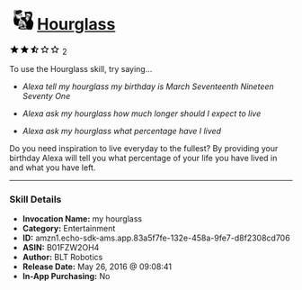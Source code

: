 # &nbsp;<img src="skill_icon" alt="Hourglass icon" width="36"> [Hourglass](http://alexa.amazon.com/#skills/amzn1.echo-sdk-ams.app.83a5f7fe-132e-458a-9fe7-d8f2308cd706)
![2.5 stars](../../images/ic_star_black_18dp_1x.png)![2.5 stars](../../images/ic_star_black_18dp_1x.png)![2.5 stars](../../images/ic_star_half_black_18dp_1x.png)![2.5 stars](../../images/ic_star_border_black_18dp_1x.png)![2.5 stars](../../images/ic_star_border_black_18dp_1x.png) 2

To use the Hourglass skill, try saying...

* *Alexa tell my hourglass my birthday is March Seventeenth Nineteen Seventy One*

* *Alexa ask my hourglass how much longer should I expect to live*

* *Alexa ask my hourglass what percentage have I lived*

Do you need inspiration to live everyday to the fullest? By providing your birthday Alexa will tell you what percentage of your life you have lived in and what you have left.

***

### Skill Details

* **Invocation Name:** my hourglass
* **Category:** Entertainment
* **ID:** amzn1.echo-sdk-ams.app.83a5f7fe-132e-458a-9fe7-d8f2308cd706
* **ASIN:** B01FZW2OH4
* **Author:** BLT Robotics
* **Release Date:** May 26, 2016 @ 09:08:41
* **In-App Purchasing:** No
